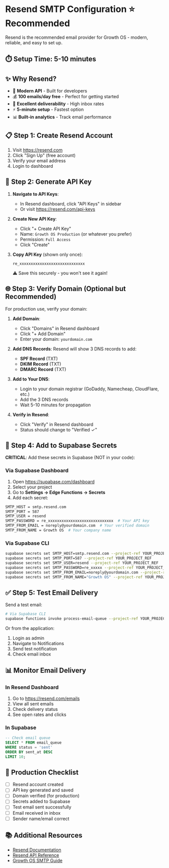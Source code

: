 # Resend SMTP Configuration ⭐ Recommended

Resend is the recommended email provider for Growth OS - modern, reliable, and easy to set up.

## ⏱️ Setup Time: 5-10 minutes

## ✨ Why Resend?

- 🚀 **Modern API** - Built for developers
- 💰 **100 emails/day free** - Perfect for getting started
- 📧 **Excellent deliverability** - High inbox rates
- ⚡ **5-minute setup** - Fastest option
- 📊 **Built-in analytics** - Track email performance

## 📋 Step 1: Create Resend Account

1. Visit https://resend.com
2. Click "Sign Up" (free account)
3. Verify your email address
4. Login to dashboard

## 🔑 Step 2: Generate API Key

1. **Navigate to API Keys**:
   - In Resend dashboard, click "API Keys" in sidebar
   - Or visit https://resend.com/api-keys

2. **Create New API Key**:
   - Click "+ Create API Key"
   - Name: `Growth OS Production` (or whatever you prefer)
   - Permission: `Full Access`
   - Click "Create"

3. **Copy API Key** (shown only once):
   ```
   re_xxxxxxxxxxxxxxxxxxxxxxxxxxxxx
   ```
   ⚠️ Save this securely - you won't see it again!

## 🌐 Step 3: Verify Domain (Optional but Recommended)

For production use, verify your domain:

1. **Add Domain**:
   - Click "Domains" in Resend dashboard
   - Click "+ Add Domain"
   - Enter your domain: `yourdomain.com`

2. **Add DNS Records**:
   Resend will show 3 DNS records to add:
   - **SPF Record** (TXT)
   - **DKIM Record** (TXT)
   - **DMARC Record** (TXT)

3. **Add to Your DNS**:
   - Login to your domain registrar (GoDaddy, Namecheap, CloudFlare, etc.)
   - Add the 3 DNS records
   - Wait 5-10 minutes for propagation

4. **Verify in Resend**:
   - Click "Verify" in Resend dashboard
   - Status should change to "Verified ✓"

## 🔐 Step 4: Add to Supabase Secrets

**CRITICAL**: Add these secrets in Supabase (NOT in your code):

### Via Supabase Dashboard

1. Open https://supabase.com/dashboard
2. Select your project
3. Go to **Settings → Edge Functions → Secrets**
4. Add each secret:

```bash
SMTP_HOST = smtp.resend.com
SMTP_PORT = 587
SMTP_USER = resend
SMTP_PASSWORD = re_xxxxxxxxxxxxxxxxxxxxxxxxxxxxx  # Your API key
SMTP_FROM_EMAIL = noreply@yourdomain.com  # Your verified domain
SMTP_FROM_NAME = Growth OS  # Your company name
```

### Via Supabase CLI

```bash
supabase secrets set SMTP_HOST=smtp.resend.com --project-ref YOUR_PROJECT_REF
supabase secrets set SMTP_PORT=587 --project-ref YOUR_PROJECT_REF
supabase secrets set SMTP_USER=resend --project-ref YOUR_PROJECT_REF
supabase secrets set SMTP_PASSWORD=re_xxxxx --project-ref YOUR_PROJECT_REF
supabase secrets set SMTP_FROM_EMAIL=noreply@yourdomain.com --project-ref YOUR_PROJECT_REF
supabase secrets set SMTP_FROM_NAME="Growth OS" --project-ref YOUR_PROJECT_REF
```

## ✅ Step 5: Test Email Delivery

Send a test email:

```bash
# Via Supabase CLI
supabase functions invoke process-email-queue --project-ref YOUR_PROJECT_REF
```

Or from the application:
1. Login as admin
2. Navigate to Notifications
3. Send test notification
4. Check email inbox

## 📊 Monitor Email Delivery

### In Resend Dashboard

1. Go to https://resend.com/emails
2. View all sent emails
3. Check delivery status
4. See open rates and clicks

### In Supabase

```sql
-- Check email queue
SELECT * FROM email_queue 
WHERE status = 'sent' 
ORDER BY sent_at DESC 
LIMIT 10;
```

## 🎯 Production Checklist

- [ ] Resend account created
- [ ] API key generated and saved
- [ ] Domain verified (for production)
- [ ] Secrets added to Supabase
- [ ] Test email sent successfully
- [ ] Email received in inbox
- [ ] Sender name/email correct

## 📚 Additional Resources

- [Resend Documentation](https://resend.com/docs)
- [Resend API Reference](https://resend.com/docs/api-reference)
- [Growth OS SMTP Guide](./README.md)
